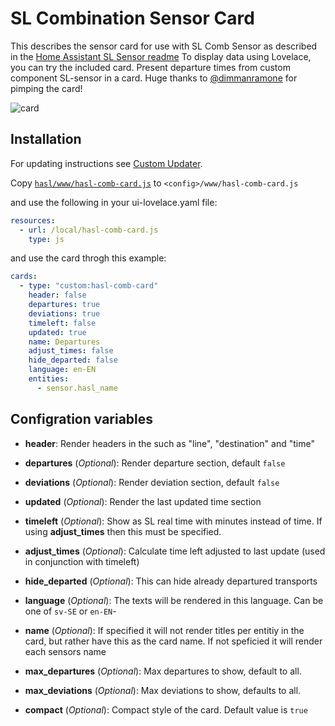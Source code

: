 SL Combination Sensor Card
===============================
This describes the sensor card for use with SL Comb Sensor as described in the [Home Assistant SL Sensor readme](README.md) To display data using Lovelace, you can try the included card.
Present departure times from custom component SL-sensor in a card. Huge thanks to [@dimmanramone](https://github.com/dimmanramone) for pimping the card!

![card](https://user-images.githubusercontent.com/8133650/56198334-0a150f00-603b-11e9-9e93-92be212d7f7b.PNG)

## Installation
For updating instructions see [Custom Updater](custom_updater.md).

Copy [`hasl/www/hasl-comb-card.js`](https://github.com/DSorlov/ha-sensor-sl/blob/hasl/www/hasl-comb-card.js) to `<config>/www/hasl-comb-card.js`  

 and use the following in your ui-lovelace.yaml file:
 
```yaml
resources:
  - url: /local/hasl-comb-card.js
    type: js
```

and use the card throgh this example:

```yaml
cards:
  - type: "custom:hasl-comb-card"
    header: false
    departures: true
    deviations: true
    timeleft: false
    updated: true
    name: Departures
    adjust_times: false
    hide_departed: false
    language: en-EN
    entities:
      - sensor.hasl_name
```

## Configration variables 
- **header**: Render headers in the such as "line", "destination" and "time"

- **departures** (*Optional*): Render departure section, default `false`

- **deviations** (*Optional*): Render deviation section, default `false`

- **updated** (*Optional*): Render the last updated time section

- **timeleft** (*Optional*): Show as SL real time with minutes instead of time. If using **adjust_times** then this must be specified.

- **adjust_times** (*Optional*): Calculate time left adjusted to last update (used in conjunction with timeleft)

- **hide_departed** (*Optional*): This can hide already departured transports

- **language** (*Optional*): The texts will be rendered in this language. Can be one of `sv-SE` or `en-EN`-

- **name** (*Optional*): If specified it will not render titles per entitiy in the card, but rather have this as the card name. If not speficied it will render each sensors name

- **max_departures** (*Optional*): Max departures to show, default to all.
  
- **max_deviations** (*Optional*): Max deviations to show, defaults to all.

- **compact** (*Optional*): Compact style of the card. Default value is `true`
